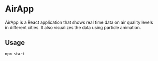# AirApp

AirApp is a React application that shows real time data on air quality levels in different cities. It also visualizes the data using particle animation.

## Usage

```npm
npm start
```